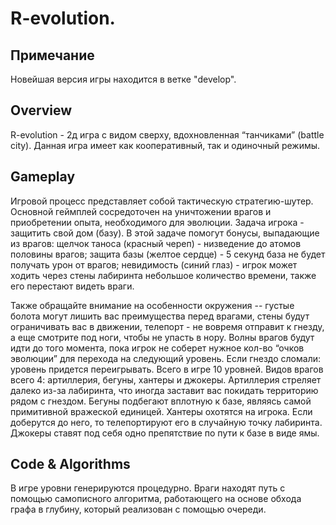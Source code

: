# R-evolution.
## Примечание
Новейшая версия игры находится в ветке "develop".
## Overview
R-evolution - 2д игра с видом сверху, вдохновленная “танчиками” (battle city). Данная игра имеет как кооперативный, так и одиночный режимы. 

## Gameplay
Игровой процесс представляет собой тактическую стратегию-шутер. Основной геймплей сосредоточен на уничтожении врагов и приобретении опыта, необходимого для эволюции. Задача игрока - защитить свой дом (базу). В этой задаче помогут бонусы, выпадающие из врагов:
щелчок таноса (красный череп) - низведение до атомов половины врагов;
защита базы (желтое сердце)  - 5 секунд база не будет получать урон от врагов;
невидимость (синий глаз) - игрок может ходить через стены лабиринта небольшое количество времени, также его перестают видеть враги.

Также обращайте внимание на особенности окружения -- густые болота могут лишить вас преимущества перед врагами, стены будут ограничивать вас в движении, телепорт - не вовремя отправит к гнезду, а еще смотрите под ноги, чтобы не упасть в нору.
Волны врагов будут идти до того момента, пока игрок не соберет нужное кол-во “очков эволюции” для перехода на следующий уровень. Если гнездо сломали: уровень придется переигрывать. Всего в игре 10 уровней.
Видов врагов всего 4: артиллерия, бегуны, хантеры и джокеры. 
Артиллерия стреляет далеко из-за лабиринта, что иногда заставит вас покидать территорию рядом с гнездом. 
Бегуны подбегают вплотную к базе, являясь самой примитивной вражеской единицей. 
Хантеры охотятся на игрока. Если доберутся до него, то телепортируют его в случайную точку лабиринта. 
Джокеры ставят под себя одно препятствие по пути к базе в виде ямы.

## Code & Algorithms
В игре уровни генерируются процедурно. Враги находят путь с помощью самописного алгоритма, работающего на основе обхода графа в глубину, который реализован с помощью очереди.
 
